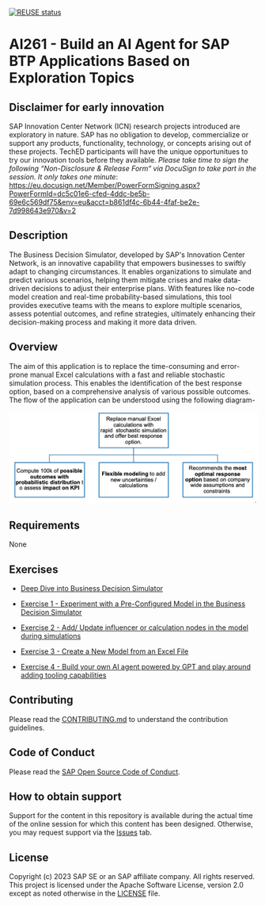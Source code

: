[![REUSE status](https://api.reuse.software/badge/github.com/SAP-samples/teched2023-AI261)](https://api.reuse.software/info/github.com/SAP-samples/teched2023-AI261)

# AI261 - Build an AI Agent for SAP BTP Applications Based on Exploration Topics

## Disclaimer for early innovation

SAP Innovation Center Network (ICN) research projects introduced are exploratory in nature. SAP has no obligation to develop, commercialize or support any products, functionality, technology, or concepts arising out of these projects.
TechED participants will have the unique opportunitues to try our innovation tools before they available. *Please take time to sign the following “Non-Disclosure & Release Form“ via DocuSign to take part in the session. It only takes one minute*: https://eu.docusign.net/Member/PowerFormSigning.aspx?PowerFormId=dc5c01e6-cfed-4ddc-be5b-69e6c569df75&env=eu&acct=b861df4c-6b44-4faf-be2e-7d998643e970&v=2

## Description

The Business Decision Simulator,  developed by SAP's Innovation Center Network, is an innovative capability that empowers businesses to swiftly adapt to changing circumstances. It enables organizations to simulate and predict various scenarios, helping them mitigate crises and make data-driven decisions to adjust their enterprise plans. With features like no-code model creation and real-time probability-based simulations, this tool provides executive teams with the means to explore multiple scenarios, assess potential outcomes, and refine strategies, ultimately enhancing their decision-making process and making it more data driven.  

## Overview

The aim of this application is to replace the time-consuming and error-prone manual Excel calculations with a fast and reliable stochastic simulation process. This enables the identification of the best response option, based on a comprehensive analysis of various possible outcomes. 
The flow of the application can be understood using the following diagram-
 
![application_flow](https://github.com/SAP-samples/teched2023-AI261/blob/main/images/application_flow.png)


## Requirements

None

## Exercises


- [Deep Dive into Business Decision Simulator](exercises/ex0/)
  
- [Exercise 1 - Experiment with a Pre-Configured Model in the Business Decision Simulator ](exercises/ex1/)

- [Exercise 2 - Add/ Update influencer or calculation nodes in the model during simulations](exercises/ex2/)

- [Exercise 3 - Create a New Model from an Excel File](exercises/ex3/)

- [Exercise 4 - Build your own AI agent powered by GPT and play around adding tooling capabilities](exercises/ex4/)
    

  

## Contributing
Please read the [CONTRIBUTING.md](./CONTRIBUTING.md) to understand the contribution guidelines.

## Code of Conduct
Please read the [SAP Open Source Code of Conduct](https://github.com/SAP-samples/.github/blob/main/CODE_OF_CONDUCT.md).

## How to obtain support

Support for the content in this repository is available during the actual time of the online session for which this content has been designed. Otherwise, you may request support via the [Issues](../../issues) tab.

## License
Copyright (c) 2023 SAP SE or an SAP affiliate company. All rights reserved. This project is licensed under the Apache Software License, version 2.0 except as noted otherwise in the [LICENSE](LICENSES/Apache-2.0.txt) file.
